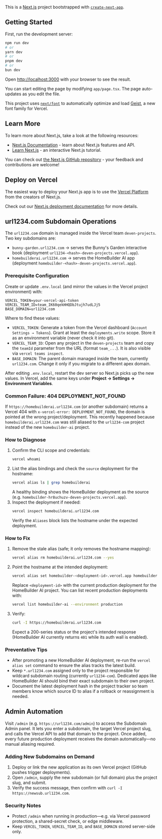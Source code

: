 This is a [Next.js](https://nextjs.org) project bootstrapped with [`create-next-app`](https://nextjs.org/docs/app/api-reference/cli/create-next-app).

## Getting Started

First, run the development server:

```bash
npm run dev
# or
yarn dev
# or
pnpm dev
# or
bun dev
```

Open [http://localhost:3000](http://localhost:3000) with your browser to see the result.

You can start editing the page by modifying `app/page.tsx`. The page auto-updates as you edit the file.

This project uses [`next/font`](https://nextjs.org/docs/app/building-your-application/optimizing/fonts) to automatically optimize and load [Geist](https://vercel.com/font), a new font family for Vercel.

## Learn More

To learn more about Next.js, take a look at the following resources:

- [Next.js Documentation](https://nextjs.org/docs) - learn about Next.js features and API.
- [Learn Next.js](https://nextjs.org/learn) - an interactive Next.js tutorial.

You can check out [the Next.js GitHub repository](https://github.com/vercel/next.js) - your feedback and contributions are welcome!

## Deploy on Vercel

The easiest way to deploy your Next.js app is to use the [Vercel Platform](https://vercel.com/new?utm_medium=default-template&filter=next.js&utm_source=create-next-app&utm_campaign=create-next-app-readme) from the creators of Next.js.

Check out our [Next.js deployment documentation](https://nextjs.org/docs/app/building-your-application/deploying) for more details.

## url1234.com Subdomain Operations

The `url1234.com` domain is managed inside the Vercel team `deven-projects`. Two key subdomains are:

- `bunny-garden.url1234.com` → serves the Bunny's Garden interactive book (deployment `url1234-<hash>-deven-projects.vercel.app`).
- `homebuilderai.url1234.com` → serves the HomeBuilder AI app (deployment `homebuilder-<hash>-deven-projects.vercel.app`).

### Prerequisite Configuration

Create or update `.env.local` (and mirror the values in the Vercel project environment) with:

```
VERCEL_TOKEN=your-vercel-api-token
VERCEL_TEAM_ID=team_IK60qekHHQDbJtujh7udLJj5
BASE_DOMAIN=url1234.com
```

Where to find these values:

- `VERCEL_TOKEN`: Generate a token from the Vercel dashboard (`Account Settings → Tokens`). Grant at least the `deployments.write` scope. Store it as an environment variable (never check it into git).
- `VERCEL_TEAM_ID`: Open any project in the `deven-projects` team and copy the `teamId` parameter from the URL (format `team_...`). It is also visible via `vercel teams inspect`.
- `BASE_DOMAIN`: The parent domain managed inside the team, currently `url1234.com`. Change it only if you migrate to a different apex domain.

After editing `.env.local`, restart the dev server so Next.js picks up the new values. In Vercel, add the same keys under **Project → Settings → Environment Variables**.

### Common Failure: 404 DEPLOYMENT_NOT_FOUND

If `https://homebuilderai.url1234.com` (or another subdomain) returns a Vercel 404 with `x-vercel-error: DEPLOYMENT_NOT_FOUND`, the domain is pointed at the wrong project/deployment. This recently happened because `homebuilderai.url1234.com` was still aliased to the `url1234-com` project instead of the new `homebuilder-ai` project.

### How to Diagnose

1. Confirm the CLI scope and credentials:
   ```bash
   vercel whoami
   ```
2. List the alias bindings and check the `source` deployment for the hostname:
   ```bash
   vercel alias ls | grep homebuilderai
   ```
   A healthy binding shows the HomeBuilder deployment as the source (e.g. `homebuilder-hr8uchuzv-deven-projects.vercel.app`).
3. Inspect the deployment if needed:
   ```bash
   vercel inspect homebuilderai.url1234.com
   ```
   Verify the `Aliases` block lists the hostname under the expected deployment.

### How to Fix

1. Remove the stale alias (safe; it only removes the hostname mapping):
   ```bash
   vercel alias rm homebuilderai.url1234.com --yes
   ```
2. Point the hostname at the intended deployment:
   ```bash
   vercel alias set homebuilder-<deployment-id>.vercel.app homebuilderai.url1234.com
   ```
   Replace `<deployment-id>` with the current production deployment for the HomeBuilder AI project. You can list recent production deployments with:
   ```bash
   vercel list homebuilder-ai --environment production
   ```
3. Verify:
   ```bash
   curl -I https://homebuilderai.url1234.com
   ```
   Expect a 200-series status or the project's intended response (HomeBuilder AI currently returns `401` while its auth wall is enabled).

### Preventative Tips

- After promoting a new HomeBuilder AI deployment, re-run the `vercel alias set` command to ensure the alias tracks the latest build.
- Keep `*.url1234.com` assigned only to the project responsible for wildcard subdomain routing (currently `url1234-com`). Dedicated apps like HomeBuilder AI should bind their exact subdomain to their own project.
- Document the latest deployment hash in the project tracker so team members know which source ID to alias if a rollback or reassignment is needed.

## Admin Automation

Visit `/admin` (e.g. `https://url1234.com/admin`) to access the Subdomain Admin panel. It lets you enter a subdomain, the target Vercel project slug, and calls the Vercel API to add that domain to the project. Once added, every future production deployment receives the domain automatically—no manual aliasing required.

### Adding New Subdomains on Demand

1. Deploy or link the new application as its own Vercel project (GitHub pushes trigger deployments).
2. Open `/admin`, supply the new subdomain (or full domain) plus the project slug, and submit.
3. Verify the success message, then confirm with `curl -I https://newsub.url1234.com`.

### Security Notes

- Protect `/admin` when running in production—e.g. via Vercel password protection, a shared-secret check, or edge middleware.
- Keep `VERCEL_TOKEN`, `VERCEL_TEAM_ID`, and `BASE_DOMAIN` stored server-side only.
